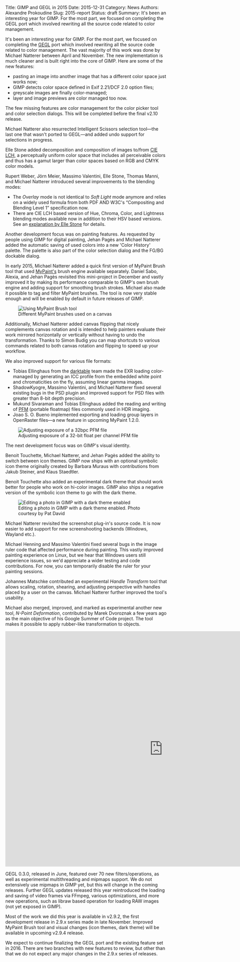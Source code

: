 Title: GIMP and GEGL in 2015
Date: 2015-12-31
Category: News
Authors: Alexandre Prokoudine
Slug: 2015-report
Status: draft
Summary: It's been an interesting year for GIMP. For the most part, we focused on completing the GEGL port which involved rewriting all the source code related to color management.

It's been an interesting year for GIMP. For the most part, we focused on completing the [GEGL](http://gegl.org/) port which involved rewriting all the source code related to color management. The vast majority of this work was done by Michael Natterer between April and November. The new implementation is much cleaner and is built right into the core of GIMP. Here are some of the new features:

* pasting an image into another image that has a different color space just works now;
* GIMP detects color space defined in Exif 2.21/DCF 2.0 option files;
* greyscale images are finally color-managed;
* layer and image previews are color managed too now.

The few missing features are color management for the color picker tool and color selection dialogs. This will be completed before the final v2.10 release.

Michael Natterer also resurrected Intelligent Scissors selection tool—the last one that wasn't ported to GEGL—and added undo support for selections in progress.

Elle Stone added decomposition and composition of images to/from [CIE LCH](https://en.wikipedia.org/wiki/Lab_color_space#Cylindrical_representation:_CIELCh_or_CIEHLC), a perceptually uniform color space that includes all perceivable colors and thus has a gamut larger than color spaces based on RGB and CMYK color models.

Rupert Weber, Jörn Meier, Massimo Valentini, Elle Stone, Thomas Manni, and Michael Natterer introduced several improvements to the blending modes:

* The _Overlay_ mode is not identical to _Soft Light_ mode anymore and relies on a widely used formula from both PDF AND W3C's “Compositing and Blending Level 1” specification now.
* There are CIE LCH based version of Hue, Chroma, Color, and Lightness blending modes available now in addition to their HSV based versions. See an [explanation by Elle Stone](http://ninedegreesbelow.com/photography/gimp-lch-blend-modes.html) for details.

Another development focus was on painting features. As requested by people using GIMP for digital painting, Jehan Pagès and Michael Natterer added the automatic saving of used colors into a new 'Color History' palette. The palette is also part of the color selection dialog and the FG/BG dockable dialog.

In early 2015, Michael Natterer added a quick first version of MyPaint Brush tool that used [MyPaint's](http://mypaint.org/) brush engine available separately. Daniel Sabo, Alexia, and Jehan Pagès revisited this mini-project in December and vastly improved it by making its performance comparable to GIMP's own brush engine and adding support for smoothing brush strokes. Michael also made it possible to tag and filter MyPaint brushes. The tool is now very stable enough and will be enabled by default in future releases of GIMP.

<figure>
<img src='{filename}images/2015-report/2015-12-31-mypaint-brush.jpg' alt='Using MyPaint Brush tool' />
<figcaption>Different MyPaint brushes used on a canvas</figcaption>
</figure>

Additionally, Michael Natterer added canvas flipping that nicely complements canvas rotation and is intended to help painters evaluate their work mirrored horizontally or vertically without having to undo the transformation. Thanks to Simon Budig you can map shortcuts to various commands related to both canvas rotation and flipping to speed up your workflow.

We also improved support for various file formats:

* Tobias Ellinghaus from the [darktable](http://www.darktable.org/) team made the EXR loading color-managed by generating an ICC profile from the embedded white point and chromaticities on the fly, assuming linear gamma images.
* ShadowKyogre, Massimo Valentini, and Michael Natterer fixed several existing bugs in the PSD plugin and improved support for PSD files with greater than 8-bit depth precision.
* Mukund Sivaraman and Tobias Ellinghaus added the reading and writing of [PFM](http://www.pauldebevec.com/Research/HDR/PFM/) (portable floatmap) files commonly used in HDR imaging.
* Joao S. O. Bueno implemented exporting and loading group layers in OpenRaster files—a new feature in upcoming MyPaint 1.2.0.

<figure>
<img src='{filename}images/2015-report/2015-12-31-pfm-processing.jpg' alt='Adjusting exposure of a 32bpc PFM file' />
<figcaption>Adjusting exposure of a 32-bit float per channel PFM file</figcaption>
</figure>

The next development focus was on GIMP's visual identity. 

Benoit Touchette, Michael Natterer, and Jehan Pagès added the ability to switch between icon themes. GIMP now ships with an optional symbolic icon theme originally created by Barbara Muraus with contributions from Jakub Steiner, and Klaus Staedtler.

Benoit Touchette also added an experimental dark theme that should work better for people who work on hi-color images. GIMP also ships a negative version of the symbolic icon theme to go with the dark theme. 

<figure>
<img src='{filename}images/2015-report/2015-12-31-dark-theme.jpg' alt='Editing a photo in GIMP with a dark theme enabled' />
<figcaption>Editing a photo in GIMP with a dark theme enabled. Photo courtesy by Pat David</figcaption>
</figure> 

Michael Natterer revisited the screenshot plug-in's source code. It is now easier to add support for new screenshooting backends (Windows, Wayland etc.).

Michael Henning and Massimo Valentini fixed several bugs in the image ruler code that affected performance during painting. This vastly improved painting experience on Linux, but we hear that Windows users still experience issues, so we'd appreciate a wider testing and code contributions. For now, you can temporarily disable the ruler for your painting sessions.

Johannes Matschke contributed an experimental _Handle Transform_ tool that allows scaling, rotation, shearing, and adjusting perspective with handles placed by a user on the canvas. Michael Natterer further improved the tool's usability.

Michael also merged, improved, and marked as experimental another new tool, _N-Point Deformation_, contributed by Marek Dvoroznak a few years ago as the main objective of his Google Summer of Code project. The tool makes it possible to apply rubber-like transformation to objects.

<iframe width="979" height="734" src="https://www.youtube.com/embed/OmOyQyuiO_E?rel=0" frameborder="0" allowfullscreen></iframe>

GEGL 0.3.0, released in June, featured over 70 new filters/operations, as well as experimental multithreading and mipmaps support. We do not extensively use mipmaps in GIMP yet, but this will change in the coming releases. Further GEGL updates released this year reintroduced the loading and saving of video frames via FFmpeg, various optimizations, and more new operations, such as libraw based operation for loading RAW images (not yet exposed in GIMP).

Most of the work we did this year is available in v2.9.2, the first development release in 2.9.x series made in late November. Improved MyPaint Brush tool and visual changes (icon themes, dark theme) will be available in upcoming v2.9.4 release.

We expect to continue finalizing the GEGL port and the existing feature set in 2016. There are two branches with new features to review, but other than that we do not expect any major changes in the 2.9.x series of releases.
